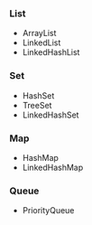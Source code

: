 ### List

- ArrayList
- LinkedList
- LinkedHashList

### Set

- HashSet
- TreeSet
- LinkedHashSet

### Map

- HashMap
- LinkedHashMap

### Queue

- PriorityQueue